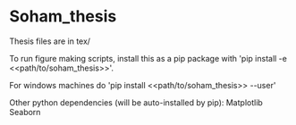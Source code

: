 # Soham_thesis

Thesis files are in tex/

To run figure making scripts, install this as a pip package with 'pip install -e <<path/to/soham_thesis>>'.

For windows machines do 'pip install <<path/to/soham_thesis>> --user'

Other python dependencies (will be auto-installed by pip):
Matplotlib
Seaborn
